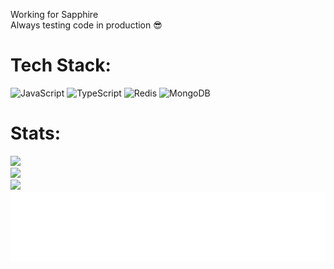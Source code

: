 Working for Sapphire<br>Always testing code in production 😎


# Tech Stack:
![JavaScript](https://img.shields.io/badge/javascript-%23323330.svg?style=for-the-badge&logo=javascript&logoColor=%23F7DF1E) ![TypeScript](https://img.shields.io/badge/typescript-%23007ACC.svg?style=for-the-badge&logo=typescript&logoColor=white) ![Redis](https://img.shields.io/badge/redis-%23DD0031.svg?style=for-the-badge&logo=redis&logoColor=white) ![MongoDB](https://img.shields.io/badge/MongoDB-%234ea94b.svg?style=for-the-badge&logo=mongodb&logoColor=white)
# Stats:
![](https://github-readme-streak-stats.herokuapp.com/?user=blitzluchsy&theme=dark&hide_border=false)<br>
![](https://github-readme-stats.vercel.app/api/top-langs/?username=blitzluchsy&theme=dark&show_icons=true&hide_border=false&layout=compact)<br>
![](https://quotes-github-readme.vercel.app/api?type=horizontal&theme=dark&hide_border=false)
![Metrics](./github-metrics.svg)
